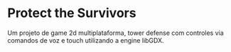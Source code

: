 Protect the Survivors
============

Um projeto de game 2d multiplataforma, tower defense com controles via comandos de voz e touch utilizando a engine libGDX. 
